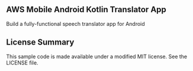 ## AWS Mobile Android Kotlin Translator App

Build a fully-functional speech translator app for Android

## License Summary

This sample code is made available under a modified MIT license. See the LICENSE file.
